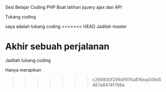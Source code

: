Sesi Belajar Coding PHP
Buat latihan jquery ajax dan API

Tukang coding

saya adalah tukang coding
<<<<<<< HEAD
Jadilah master

Akhir sebuah perjalanan
=======
Jadilah tukang coding

Hanya merapikan
>>>>>>> c269830f296df976a816ea049d5467a8414f766a
